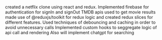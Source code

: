 created a netflix clone using react and redux.
Implemented firebase for authentication for signIn and signOut
TMDB apis used to get movie results
made use of @reduxjs/toolkit for redux logic and created redux slices for different features.
 Used techniques of debouncing and caching in order to avoid unnecessary calls
 Implemented custom hooks to seggregate logic of api call and rendering
 Also will implement chatgpt for searching 
